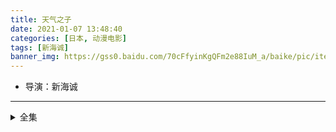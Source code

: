 ```yaml
---
title: 天气之子
date: 2021-01-07 13:48:40
categories: [日本, 动漫电影]
tags: [新海诚]
banner_img: https://gss0.baidu.com/70cFfyinKgQFm2e88IuM_a/baike/pic/item/8435e5dde71190ef19abab86c11b9d16fdfa6012.jpg
---
```

* 导演：新海诚
---
<!-- more -->
<details>
<summary>全集</summary>
{% dplayer "url:https://tj-download.weiyun.com/ftn_handler/8c6ca229781ecafa188d9b91a704c7f96f87e43860d4ca6a02bb5c0db5955827/parwix.mp4" "id:DDEC4F882C0B66FAD" %}
</details>